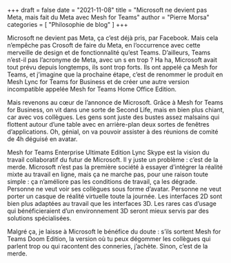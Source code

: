 +++
draft       = false
date        = "2021-11-08"
title       = "Microsoft ne devient pas Meta, mais fait du Meta avec Mesh for Teams"
author      = "Pierre Morsa"
categories  = [ "Philosophie de blog" ]
+++

Microsoft ne devient pas Meta, ça c’est déjà pris, par Facebook. Mais cela n’empêche pas Crosoft de faire du Meta, en l’occurrence avec cette merveille de design et de fonctionnalité qu’est Teams. D’ailleurs, Teams n’est-il pas l’acronyme de Meta, avec un s en trop ? Ha ha, Microsoft avait tout prévu depuis longtemps, ils sont trop forts. Ils ont appelé ça Mesh for Teams, et j’imagine que la prochaine étape, c’est de renommer le produit en Mesh Lync for Teams for Business et de créer une autre version incompatible appelée Mesh for Teams Home Office Edition.

Mais revenons au cœur de l’annonce de Microsoft. Grâce à Mesh for Teams for Business, on vit dans une sorte de Second Life, mais en bien plus chiant, car avec vos collègues. Les gens sont juste des bustes assez malsains qui flottent autour d’une table avec en arrière-plan deux sortes de fenêtres d’applications. Oh, génial, on va pouvoir assister à des réunions de comité de 4h déguisé en avatar.

Mesh for Teams Enterprise Ultimate Edition Lync Skype est la vision du travail collaboratif du futur de Microsoft. Il y juste un problème : c’est de la merde. Microsoft n’est pas la première société à essayer d’intégrer la réalité mixte au travail en ligne, mais ça ne marche pas, pour une raison toute simple : ça n’améliore pas les conditions de travail, ça les dégrade. Personne ne veut voir ses collègues sous forme d’avatar. Personne ne veut porter un casque de réalité virtuelle toute la journée. Les interfaces 2D sont bien plus adaptées au travail que les interfaces 3D. Les rares cas d’usage qui bénéficieraient d’un environnement 3D seront mieux servis par des solutions spécialisées.

Malgré ça, je laisse à Microsoft le bénéfice du doute : s’ils sortent Mesh for Teams Doom Edition, la version où tu peux dégommer les collègues qui parlent trop ou qui racontent des conneries, j’achète. Sinon, c’est de la merde.
